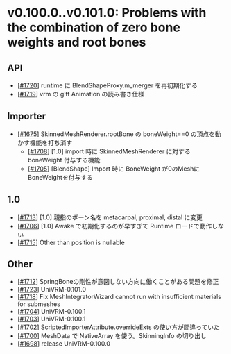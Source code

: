 # v0.100.0..v0.101.0: Problems with the combination of zero bone weights and root bones

## API
* [[\#1720](https://github.com/matonnet/UniVRM/pull/1720)] runtime に BlendShapeProxy.m_merger を再初期化する
* [[\#1719](https://github.com/matonnet/UniVRM/pull/1719)] vrm の gltf Animation の読み書き仕様

## Importer
* [[\#1675](https://github.com/matonnet/UniVRM/issues/1675)] SkinnedMeshRenderer.rootBone の boneWeight==0 の頂点を動かす機能を打ち消す
  * [[\#1708](https://github.com/matonnet/UniVRM/pull/1708)] [1.0] import 時に SkinnedMeshRenderer に対する boneWeight 付与する機能
  * [[\#1705](https://github.com/matonnet/UniVRM/pull/1705)] [BlendShape] Import 時に BoneWeight が0のMeshにBoneWeightを付与する

## 1.0
* [[\#1713](https://github.com/matonnet/UniVRM/pull/1713)] [1.0] 親指のボーン名を metacarpal, proximal, distal に変更
* [[\#1706](https://github.com/matonnet/UniVRM/pull/1706)] [1.0] Awake で初期化するのが早すぎて Runtime ロードで動作しない
* [[\#1715](https://github.com/matonnet/UniVRM/pull/1715)] Other than position is nullable

## Other
* [[\#1712](https://github.com/matonnet/UniVRM/pull/1712)] SpringBoneの剛性が意図しない方向に働くことがある問題を修正
* [[\#1723](https://github.com/matonnet/UniVRM/pull/1723)] UniVRM-0.101.0
* [[\#1718](https://github.com/matonnet/UniVRM/pull/1718)] Fix MeshIntegratorWizard cannot run with insufficient materials for submeshes
* [[\#1704](https://github.com/matonnet/UniVRM/pull/1704)] UniVRM-0.100.1
* [[\#1703](https://github.com/matonnet/UniVRM/pull/1703)] UniVRM-0.100.1
* [[\#1702](https://github.com/matonnet/UniVRM/pull/1702)] ScriptedImporterAttribute.overrideExts の使い方が間違っていた
* [[\#1700](https://github.com/matonnet/UniVRM/pull/1700)] MeshData で NativeArray を使う。SkinningInfo の切り出し
* [[\#1698](https://github.com/matonnet/UniVRM/pull/1698)] release UniVRM-0.100.0
